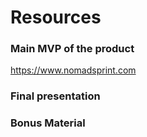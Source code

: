 # Resources

### Main MVP of the product
https://www.nomadsprint.com

### Final presentation

### Bonus Material
